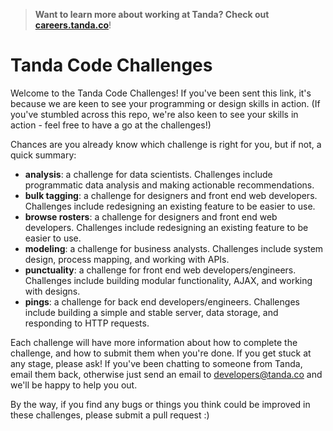 > **Want to learn more about working at Tanda? Check out [careers.tanda.co](https://careers.tanda.co/)**!

Tanda Code Challenges
=================================

Welcome to the Tanda Code Challenges! If you've been sent this link, it's because we are keen to see your programming or design skills in action. (If you've stumbled across this repo, we're also keen to see your skills in action - feel free to have a go at the challenges!)

Chances are you already know which challenge is right for you, but if not, a quick summary:

- **analysis**: a challenge for data scientists. Challenges include programmatic data analysis and making actionable recommendations.
- **bulk tagging**: a challenge for designers and front end web developers. Challenges include redesigning an existing feature to be easier to use.
- **browse rosters**: a challenge for designers and front end web developers. Challenges include redesigning an existing feature to be easier to use.
- **modeling**: a challenge for business analysts. Challenges include system design, process mapping, and working with APIs.
- **punctuality**: a challenge for front end web developers/engineers. Challenges include building modular functionality, AJAX, and working with designs.
- **pings**: a challenge for back end developers/engineers. Challenges include building a simple and stable server, data storage, and responding to HTTP requests.

Each challenge will have more information about how to complete the challenge, and how to submit them when you're done. If you get stuck at 
any stage, please ask! If you've been chatting to someone from Tanda, email them back, otherwise just send an email to developers@tanda.co 
and we'll be happy to help you out.

By the way, if you find any bugs or things you think could be improved in these challenges, please submit a pull request :)
